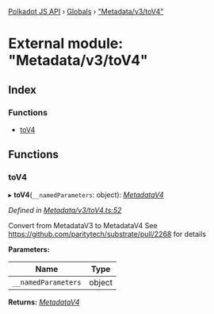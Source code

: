 [Polkadot JS API](../README.md) › [Globals](../globals.md) › ["Metadata/v3/toV4"](_metadata_v3_tov4_.md)

# External module: "Metadata/v3/toV4"

## Index

### Functions

* [toV4](_metadata_v3_tov4_.md#tov4)

## Functions

###  toV4

▸ **toV4**(`__namedParameters`: object): *[MetadataV4](../classes/_metadata_v4_metadata_.metadatav4.md)*

*Defined in [Metadata/v3/toV4.ts:52](https://github.com/polkadot-js/api/blob/e49427ac61/packages/types/src/Metadata/v3/toV4.ts#L52)*

Convert from MetadataV3 to MetadataV4
See https://github.com/paritytech/substrate/pull/2268 for details

**Parameters:**

Name | Type |
------ | ------ |
`__namedParameters` | object |

**Returns:** *[MetadataV4](../classes/_metadata_v4_metadata_.metadatav4.md)*
